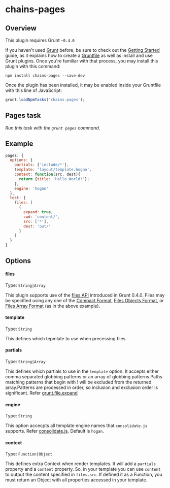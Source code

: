 # chains-pages

## Overview
This plugin requires Grunt `~0.4.0`

If you haven't used [Grunt](http://gruntjs.com/) before, be sure to check out the [Getting Started](http://gruntjs.com/getting-started) guide, as it explains how to create a [Gruntfile](http://gruntjs.com/sample-gruntfile) as well as install and use Grunt plugins. Once you're familiar with that process, you may install this plugin with this command:

```shell
npm install chains-pages --save-dev
```

Once the plugin has been installed, it may be enabled inside your Gruntfile with this line of JavaScript:

```js
grunt.loadNpmTasks('chains-pages');
```

## Pages task
_Run this task with the `grunt pages` command._


## Example

```js
pages: {
  options: {
    partials: ['include/*'],
    template: 'layout/template.hogan',
    context: function(src, dest){
      return {title: 'Hello World!'};
    },
    engine: 'hogan'
  },
  test: {
    files: [
      {
        expand: true,
        cwd: 'content/',
        src: ['*'],
        dest: 'out/'
      }
    ]
  }
}
```


## Options

#### files
Type: `String|Array`

This plugin supports use of the [files API](http://gruntjs.com/configuring-tasks#files) introduced in Grunt 0.4.0. Files may be specified using any one of the [Compact Format](http://gruntjs.com/configuring-tasks#compact-format), [Files Objects Format](http://gruntjs.com/configuring-tasks#files-object-format), or [Files Array Format](http://gruntjs.com/configuring-tasks#files-array-format) (as in the above example).

#### template
Type: `String`

This defines which tepmlate to use when precessing files.

#### partials
Type: `String|Array`

This defines which partials to use in the `template` option. 
It accepts either comma separated globbing patterns or an array of globbing patterns.Paths matching patterns that begin with ! will be excluded from the returned array.Patterns are processed in order, so inclusion and exclusion order is significant. Refer [grunt.file.expand](http://gruntjs.com/api/grunt.file#grunt.file.expand)


#### engine
Type: `String`

This option accecpts all template engine names that `consolidate.js` supports.
Refer [consolidate.js](https://github.com/visionmedia/consolidate.js).
Default is `hogan`.

#### context
Type: `Function|Object`

This defines extra Context when render templates. It will add a `partials` property
 and a `content` property. So, in your template you can use `content` to output the content specified in `files.src`.
 If defined it as a Function, you must return an Object with all properties accessed in your template.